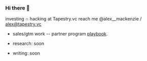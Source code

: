 ### Hi there 👋


investing ∩ hacking at Tapestry.vc
reach me @alex__mackenzie / alex@tapestry.vc

- sales/gtm work 
-- partner program [playbook](https://public.beamapp.co/alexmackenzie/note/94838fee-6aaf-4e20-9225-88184938b71e/Partner-Program-Playbook).

- research: soon
- writing: soon 


